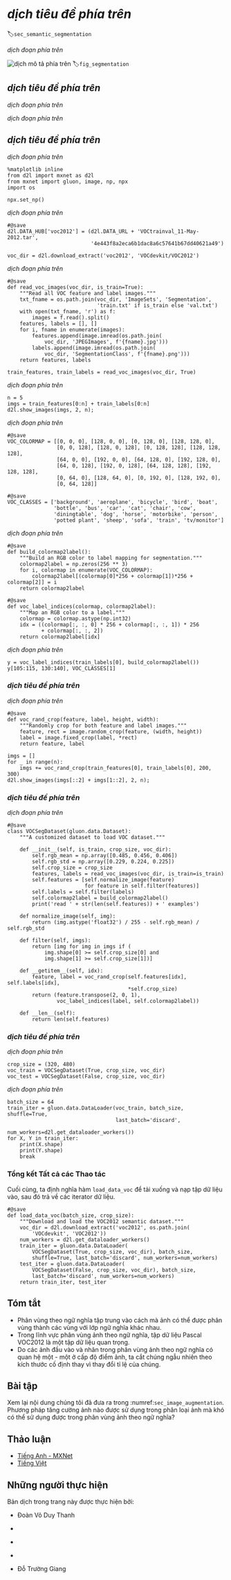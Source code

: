 <!-- ===================== Bắt đầu dịch Phần 1 ==================== -->
<!-- ========================================= REVISE PHẦN 1 - BẮT ĐẦU =================================== -->

<!--
# Semantic Segmentation and the Dataset
-->

# *dịch tiêu đề phía trên*
:label:`sec_semantic_segmentation`


<!--
In our discussion of object detection issues in the previous sections, we only used rectangular bounding boxes to label and predict objects in images.
In this section, we will look at semantic segmentation, which attempts to segment images into regions with different semantic categories.
These semantic regions label and predict objects at the pixel level.
:numref:`fig_segmentation` shows a semantically-segmented image, with areas labeled "dog", "cat", and "background".
As you can see, compared to object detection, semantic segmentation labels areas with pixel-level borders, for significantly greater precision.
-->

*dịch đoạn phía trên*

<!--
![Semantically-segmented image, with areas labeled "dog", "cat", and "background".](../img/segmentation.svg)
-->

![*dịch mô tả phía trên*](../img/segmentation.svg)
:label:`fig_segmentation`


<!--
## Image Segmentation and Instance Segmentation
-->

## *dịch tiêu đề phía trên*


<!--
In the computer vision field, there are two important methods related to semantic segmentation: image segmentation and instance segmentation.
Here, we will distinguish these concepts from semantic segmentation as follows:
-->

*dịch đoạn phía trên*


<!--
* Image segmentation divides an image into several constituent regions.
This method generally uses the correlations between pixels in an image.
During training, labels are not needed for image pixels.
However, during prediction, this method cannot ensure that the segmented regions have the semantics we want.
If we input the image in 9.10, image segmentation might divide the dog into two regions, 
one covering the dog's mouth and eyes where black is the prominent color and the other covering the rest of the dog where yellow is the prominent color.
* Instance segmentation is also called simultaneous detection and segmentation.
This method attempts to identify the pixel-level regions of each object instance in an image.
In contrast to semantic segmentation, instance segmentation not only distinguishes semantics, but also different object instances.
If an image contains two dogs, instance segmentation will distinguish which pixels belong to which dog.
-->

*dịch đoạn phía trên*

<!-- ===================== Kết thúc dịch Phần 1 ===================== -->

<!-- ===================== Bắt đầu dịch Phần 2 ===================== -->


<!--
## The Pascal VOC2012 Semantic Segmentation Dataset
-->

## *dịch tiêu đề phía trên*


<!--
In the semantic segmentation field, one important dataset is [Pascal VOC2012](http://host.robots.ox.ac.uk/pascal/VOC/voc2012/).
To better understand this dataset, we must first import the package or module needed for the experiment.
-->

*dịch đoạn phía trên*


```{.python .input  n=1}
%matplotlib inline
from d2l import mxnet as d2l
from mxnet import gluon, image, np, npx
import os

npx.set_np()
```


<!--
The original site might be unstable, so we download the data from a mirror site.
The archive is about 2 GB, so it will take some time to download.
After you decompress the archive, the dataset is located in the `../data/VOCdevkit/VOC2012` path.
-->

*dịch đoạn phía trên*


```{.python .input  n=2}
#@save
d2l.DATA_HUB['voc2012'] = (d2l.DATA_URL + 'VOCtrainval_11-May-2012.tar',
                           '4e443f8a2eca6b1dac8a6c57641b67dd40621a49')

voc_dir = d2l.download_extract('voc2012', 'VOCdevkit/VOC2012')
```


<!--
Go to `../data/VOCdevkit/VOC2012` to see the different parts of the dataset.
The `ImageSets/Segmentation` path contains text files that specify the training and testing examples.
The `JPEGImages` and `SegmentationClass` paths contain the example input images and labels, respectively.
These labels are also in image format, with the same dimensions as the input images to which they correspond.
In the labels, pixels with the same color belong to the same semantic category.
The `read_voc_images` function defined below reads all input images and labels to the memory.
-->

*dịch đoạn phía trên*


```{.python .input  n=3}
#@save
def read_voc_images(voc_dir, is_train=True):
    """Read all VOC feature and label images."""
    txt_fname = os.path.join(voc_dir, 'ImageSets', 'Segmentation',
                             'train.txt' if is_train else 'val.txt')
    with open(txt_fname, 'r') as f:
        images = f.read().split()
    features, labels = [], []
    for i, fname in enumerate(images):
        features.append(image.imread(os.path.join(
            voc_dir, 'JPEGImages', f'{fname}.jpg')))
        labels.append(image.imread(os.path.join(
            voc_dir, 'SegmentationClass', f'{fname}.png')))
    return features, labels

train_features, train_labels = read_voc_images(voc_dir, True)
```


<!--
We draw the first five input images and their labels.
In the label images, white represents borders and black represents the background.
Other colors correspond to different categories.
-->

*dịch đoạn phía trên*


```{.python .input  n=4}
n = 5
imgs = train_features[0:n] + train_labels[0:n]
d2l.show_images(imgs, 2, n);
```


<!--
Next, we list each RGB color value in the labels and the categories they label.
-->

*dịch đoạn phía trên*


```{.python .input  n=5}
#@save
VOC_COLORMAP = [[0, 0, 0], [128, 0, 0], [0, 128, 0], [128, 128, 0],
                [0, 0, 128], [128, 0, 128], [0, 128, 128], [128, 128, 128],
                [64, 0, 0], [192, 0, 0], [64, 128, 0], [192, 128, 0],
                [64, 0, 128], [192, 0, 128], [64, 128, 128], [192, 128, 128],
                [0, 64, 0], [128, 64, 0], [0, 192, 0], [128, 192, 0],
                [0, 64, 128]]

#@save
VOC_CLASSES = ['background', 'aeroplane', 'bicycle', 'bird', 'boat',
               'bottle', 'bus', 'car', 'cat', 'chair', 'cow',
               'diningtable', 'dog', 'horse', 'motorbike', 'person',
               'potted plant', 'sheep', 'sofa', 'train', 'tv/monitor']
```


<!--
After defining the two constants above, we can easily find the category index for each pixel in the labels.
-->

*dịch đoạn phía trên*


```{.python .input  n=6}
#@save
def build_colormap2label():
    """Build an RGB color to label mapping for segmentation."""
    colormap2label = np.zeros(256 ** 3)
    for i, colormap in enumerate(VOC_COLORMAP):
        colormap2label[(colormap[0]*256 + colormap[1])*256 + colormap[2]] = i
    return colormap2label

#@save
def voc_label_indices(colormap, colormap2label):
    """Map an RGB color to a label."""
    colormap = colormap.astype(np.int32)
    idx = ((colormap[:, :, 0] * 256 + colormap[:, :, 1]) * 256
           + colormap[:, :, 2])
    return colormap2label[idx]
```

<!--
For example, in the first example image, the category index for the front part of the airplane is 1 and the index for the background is 0.
-->

*dịch đoạn phía trên*


```{.python .input  n=7}
y = voc_label_indices(train_labels[0], build_colormap2label())
y[105:115, 130:140], VOC_CLASSES[1]
```

<!-- ===================== Kết thúc dịch Phần 2 ===================== -->

<!-- ===================== Bắt đầu dịch Phần 3 ===================== -->

<!-- ========================================= REVISE PHẦN 1 - KẾT THÚC ===================================-->

<!-- ========================================= REVISE PHẦN 2 - BẮT ĐẦU ===================================-->

<!--
### Data Preprocessing
-->

### *dịch tiêu đề phía trên*


<!--
In the preceding chapters, we scaled images to make them fit the input shape of the model.
In semantic segmentation, this method would require us to re-map the predicted pixel categories back to the original-size input image.
It would be very difficult to do this precisely, especially in segmented regions with different semantics.
To avoid this problem, we crop the images to set dimensions and do not scale them.
Specifically, we use the random cropping method used in image augmentation to crop the same region from input images and their labels.
-->

*dịch đoạn phía trên*



```{.python .input  n=8}
#@save
def voc_rand_crop(feature, label, height, width):
    """Randomly crop for both feature and label images."""
    feature, rect = image.random_crop(feature, (width, height))
    label = image.fixed_crop(label, *rect)
    return feature, label

imgs = []
for _ in range(n):
    imgs += voc_rand_crop(train_features[0], train_labels[0], 200, 300)
d2l.show_images(imgs[::2] + imgs[1::2], 2, n);
```


<!--
### Dataset Classes for Custom Semantic Segmentation
-->

### *dịch tiêu đề phía trên*


<!--
We use the inherited `Dataset` class provided by Gluon to customize the semantic segmentation dataset class `VOCSegDataset`.
By implementing the `__getitem__` function, we can arbitrarily access the input image with the index `idx` and the category indexes for each of its pixels from the dataset.
As some images in the dataset may be smaller than the output dimensions specified for random cropping, we must remove these example by using a custom `filter` function.
In addition, we define the `normalize_image` function to normalize each of the three RGB channels of the input images.
-->

*dịch đoạn phía trên*


```{.python .input  n=9}
#@save
class VOCSegDataset(gluon.data.Dataset):
    """A customized dataset to load VOC dataset."""

    def __init__(self, is_train, crop_size, voc_dir):
        self.rgb_mean = np.array([0.485, 0.456, 0.406])
        self.rgb_std = np.array([0.229, 0.224, 0.225])
        self.crop_size = crop_size
        features, labels = read_voc_images(voc_dir, is_train=is_train)
        self.features = [self.normalize_image(feature)
                         for feature in self.filter(features)]
        self.labels = self.filter(labels)
        self.colormap2label = build_colormap2label()
        print('read ' + str(len(self.features)) + ' examples')

    def normalize_image(self, img):
        return (img.astype('float32') / 255 - self.rgb_mean) / self.rgb_std

    def filter(self, imgs):
        return [img for img in imgs if (
            img.shape[0] >= self.crop_size[0] and
            img.shape[1] >= self.crop_size[1])]

    def __getitem__(self, idx):
        feature, label = voc_rand_crop(self.features[idx], self.labels[idx],
                                       *self.crop_size)
        return (feature.transpose(2, 0, 1),
                voc_label_indices(label, self.colormap2label))

    def __len__(self):
        return len(self.features)
```


<!--
### Reading the Dataset
-->

### *dịch tiêu đề phía trên*


<!--
Using the custom `VOCSegDataset` class, we create the training set and testing set instances.
We assume the random cropping operation output images in the shape $320\times 480$.
Below, we can see the number of examples retained in the training and testing sets.
-->

*dịch đoạn phía trên*



```{.python .input  n=10}
crop_size = (320, 480)
voc_train = VOCSegDataset(True, crop_size, voc_dir)
voc_test = VOCSegDataset(False, crop_size, voc_dir)
```


<!--
We set the batch size to 64 and define the iterators for the training and testing sets.
Print the shape of the first minibatch.
In contrast to image classification and object recognition, labels here are three-dimensional arrays.
-->

*dịch đoạn phía trên*



```{.python .input  n=11}
batch_size = 64
train_iter = gluon.data.DataLoader(voc_train, batch_size, shuffle=True,
                                   last_batch='discard',
                                   num_workers=d2l.get_dataloader_workers())
for X, Y in train_iter:
    print(X.shape)
    print(Y.shape)
    break
```

<!-- ===================== Kết thúc dịch Phần 3 ===================== -->

<!-- ===================== Bắt đầu dịch Phần 4 ===================== -->

<!--
### Putting All Things Together
-->

### Tổng kết Tất cả các Thao tác


<!--
Finally, we define a function `load_data_voc` that  downloads and loads this dataset, and then returns the data iterators.
-->

Cuối cùng, ta định nghĩa hàm `load_data_voc` để tải xuống và nạp tập dữ liệu vào, sau đó trả về các iterator dữ liệu.


```{.python .input  n=12}
#@save
def load_data_voc(batch_size, crop_size):
    """Download and load the VOC2012 semantic dataset."""
    voc_dir = d2l.download_extract('voc2012', os.path.join(
        'VOCdevkit', 'VOC2012'))
    num_workers = d2l.get_dataloader_workers()
    train_iter = gluon.data.DataLoader(
        VOCSegDataset(True, crop_size, voc_dir), batch_size,
        shuffle=True, last_batch='discard', num_workers=num_workers)
    test_iter = gluon.data.DataLoader(
        VOCSegDataset(False, crop_size, voc_dir), batch_size,
        last_batch='discard', num_workers=num_workers)
    return train_iter, test_iter
```


## Tóm tắt


<!--
* Semantic segmentation looks at how images can be segmented into regions with different semantic categories.
* In the semantic segmentation field, one important dataset is Pascal VOC2012.
* Because the input images and labels in semantic segmentation have a one-to-one correspondence at the pixel level, we randomly crop them to a fixed size, rather than scaling them.
-->

* Phân vùng theo ngữ nghĩa tập trung vào cách mà ảnh có thể được phân vùng thành các vùng với lớp ngữ nghĩa khác nhau.
* Trong lĩnh vực phân vùng ảnh theo ngữ nghĩa, tập dữ liệu Pascal VOC2012 là một tập dữ liệu quan trọng.
* Do các ảnh đầu vào và nhãn trong phân vùng ảnh theo ngữ nghĩa có quan hệ một - một ở cấp độ điểm ảnh, ta cắt chúng ngẫu nhiên theo kích thước cố định thay vì thay đổi tỉ lệ của chúng.


## Bài tập


<!--
Recall the content we covered in :numref:`sec_image_augmentation`.
Which of the image augmentation methods used in image classification would be hard to use in semantic segmentation?
-->

Xem lại nội dung chúng tôi đã đưa ra trong :numref:`sec_image_augmentation`.
Phương pháp tăng cường ảnh nào được sử dụng trong phân loại ảnh mà khó có thể sử dụng được trong phân vùng ảnh theo ngữ nghĩa?


<!-- ===================== Kết thúc dịch Phần 4 ===================== -->
<!-- ========================================= REVISE PHẦN 2 - KẾT THÚC ===================================-->


## Thảo luận
* [Tiếng Anh - MXNet](https://discuss.d2l.ai/t/375)
* [Tiếng Việt](https://forum.machinelearningcoban.com/c/d2l)


## Những người thực hiện
Bản dịch trong trang này được thực hiện bởi:
<!--
Tác giả của mỗi Pull Request điền tên mình và tên những người review mà bạn thấy
hữu ích vào từng phần tương ứng. Mỗi dòng một tên, bắt đầu bằng dấu `*`.

Tên đầy đủ của các reviewer có thể được tìm thấy tại https://github.com/aivivn/d2l-vn/blob/master/docs/contributors_info.md
-->

* Đoàn Võ Duy Thanh
<!-- Phần 1 -->
* 

<!-- Phần 2 -->
* 

<!-- Phần 3 -->
* 

<!-- Phần 4 -->
* Đỗ Trường Giang


